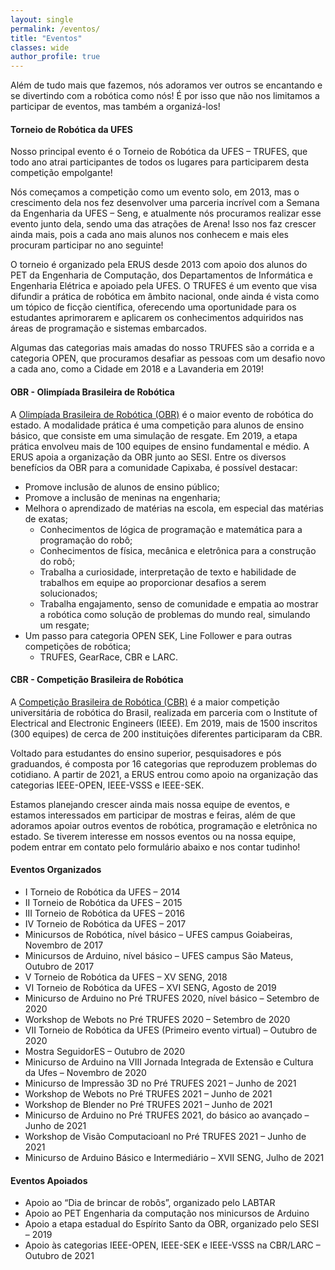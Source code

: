 ```yaml
---
layout: single
permalink: /eventos/
title: "Eventos"
classes: wide
author_profile: true
---
```


Além de tudo mais que fazemos, nós adoramos ver outros se encantando e se divertindo com a robótica como nós! É por isso que não nos limitamos a participar de eventos, mas também a organizá-los!

#### Torneio de Robótica da UFES

Nosso principal evento é o Torneio de Robótica da UFES – TRUFES, que todo ano atrai participantes de todos os lugares para participarem desta competição empolgante!

Nós começamos a competição como um evento solo, em 2013, mas o crescimento dela nos fez desenvolver uma parceria incrível com a Semana da Engenharia da UFES – Seng, e atualmente nós procuramos realizar esse evento junto dela, sendo uma das atrações de Arena! Isso nos faz crescer ainda mais, pois a cada ano mais alunos nos conhecem e mais eles procuram participar no ano seguinte!

O torneio é organizado pela ERUS desde 2013 com apoio dos alunos do PET da Engenharia de Computação, dos Departamentos de Informática e Engenharia Elétrica e apoiado pela UFES. O TRUFES é um evento que visa difundir a prática de robótica em âmbito nacional, onde ainda é vista como um tópico de ficção científica, oferecendo uma oportunidade para os estudantes aprimorarem e aplicarem os conhecimentos adquiridos nas áreas de programação e sistemas embarcados.

Algumas das categorias mais amadas do nosso TRUFES são a corrida e a categoria OPEN, que procuramos desafiar as pessoas com um desafio novo a cada ano, como a Cidade em 2018 e a Lavanderia em 2019!

#### OBR - Olimpíada Brasileira de Robótica

A [Olimpíada Brasileira de Robótica (OBR)](https://www.obr.org.br/es/) é o maior evento de robótica do estado. A modalidade prática é uma competição para alunos de ensino básico, que consiste em uma simulação de resgate. Em 2019, a etapa prática envolveu mais de 100 equipes de ensino fundamental e médio. A ERUS apoia a organização da OBR junto ao SESI. Entre os diversos benefícios da OBR para a comunidade Capixaba, é possível destacar:

- Promove inclusão de alunos de ensino público;
- Promove a inclusão de meninas na engenharia;
- Melhora o aprendizado de matérias na escola, em especial das matérias de exatas;
    - Conhecimentos de lógica de programação e matemática para a programação do robô;
    - Conhecimentos de física, mecânica e eletrônica para a construção do robô;
    - Trabalha a curiosidade, interpretação de texto e habilidade de trabalhos em equipe ao proporcionar desafios a serem solucionados;
    - Trabalha engajamento, senso de comunidade e empatia ao mostrar a robótica como solução de problemas do mundo real, simulando um resgate;
- Um passo para categoria OPEN SEK, Line Follower e para outras competições de robótica;
    - TRUFES, GearRace, CBR e LARC.


#### CBR - Competição Brasileira de Robótica

A [Competição Brasileira de Robótica (CBR)](https://www.cbrobotica.org/) é a maior competição universitária de robótica do Brasil, realizada em parceria com o Institute of Electrical and Electronic Engineers (IEEE). Em 2019, mais de 1500 inscritos (300 equipes) de cerca de 200 instituições diferentes participaram da CBR.

Voltado para estudantes do ensino superior, pesquisadores e pós graduandos, é composta por 16 categorias que reproduzem problemas do cotidiano. A partir de 2021, a ERUS entrou como apoio na organização das categorias IEEE-OPEN, IEEE-VSSS e IEEE-SEK.

Estamos planejando crescer ainda mais nossa equipe de eventos, e estamos interessados em participar de mostras e feiras, além de que adoramos apoiar outros eventos de robótica, programação e eletrônica no estado. Se tiverem interesse em nossos eventos ou na nossa equipe, podem entrar em contato pelo formulário abaixo e nos contar tudinho!

#### Eventos Organizados

- I Torneio de Robótica da UFES – 2014
- II Torneio de Robótica da UFES – 2015
- III Torneio de Robótica da UFES – 2016
- IV Torneio de Robótica da UFES – 2017
- Minicursos de Robótica, nível básico – UFES campus Goiabeiras, Novembro de 2017
- Minicursos de Arduino, nível básico – UFES campus São Mateus, Outubro de 2017
- V Torneio de Robótica da UFES – XV SENG, 2018
- VI Torneio de Robótica da UFES – XVI SENG, Agosto de 2019
- Minicurso de Arduino no Pré TRUFES 2020, nível básico – Setembro de 2020
- Workshop de Webots no Pré TRUFES 2020 – Setembro de 2020
- VII Torneio de Robótica da UFES (Primeiro evento virtual) – Outubro de 2020
- Mostra SeguidorES – Outubro de 2020
- Minicurso de Arduino na VIII Jornada Integrada de Extensão e Cultura da Ufes – Novembro de 2020
- Minicurso de Impressão 3D no Pré TRUFES 2021 – Junho de 2021
- Workshop de Webots no Pré TRUFES 2021 – Junho de 2021
- Workshop de Blender no Pré TRUFES 2021 – Junho de 2021
- Minicurso de Arduino no Pré TRUFES 2021, do básico ao avançado – Junho de 2021
- Workshop de Visão Computacioanl no Pré TRUFES 2021 – Junho de 2021
- Minicurso de Arduino Básico e Intermediário – XVII SENG, Julho de 2021

#### Eventos Apoiados

- Apoio ao “Dia de brincar de robôs”, organizado pelo LABTAR
- Apoio ao PET Engenharia da computação nos minicursos de Arduino
- Apoio a etapa estadual do Espírito Santo da OBR, organizado pelo SESI – 2019
- Apoio às categorias IEEE-OPEN, IEEE-SEK e IEEE-VSSS na CBR/LARC – Outubro de 2021